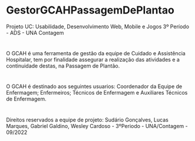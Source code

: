 # GestorGCAHPassagemDePlantao
Projeto UC: Usabilidade, Desenvolvimento Web, Mobile e Jogos 3º Período - ADS - UNA Contagem
#
O GCAH é uma ferramenta de gestão da equipe de Cuidado e Assistência Hospitalar,
tem por finalidade assegurar a realização das atividades e a continuidade destas, na
Passagem de Plantão.
#
O GCAH é destinado aos seguintes usuarios: Coordenador da Equipe de Enfermagem;
Enfermeiros; Técnicos de Enfermagem e Auxiliares Técnicos de Enfermagem.
#
Direitos reservados a equipe de projeto: Sudário Gonçalves, Lucas Marques, Gabriel Galdino, Wesley Cardoso - 3ºPeriodo - UNA/Contagem - 09/2022
